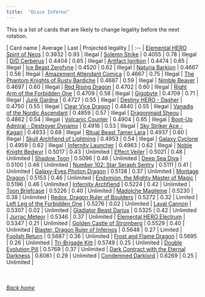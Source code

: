 ```yaml
---
title:  "Disco Inferno"
---
```


This is a list of cards that are likely to change legality before the next rotation.

| Card name | Average | Last | Projected legality |
| :-- |
[Elemental HERO Spirit of Neos](https://db.ygoprodeck.com/card/?search=Elemental%20HERO%20Spirit%20of%20Neos) | 0.3932 | 0.93 | Illegal |
[Solemn Strike](https://db.ygoprodeck.com/card/?search=Solemn%20Strike) | 0.4055 | 0.78 | Illegal |
[D/D Cerberus](https://db.ygoprodeck.com/card/?search=D/D%20Cerberus) | 0.4404 | 0.65 | Illegal |
[Artifact Ignition](https://db.ygoprodeck.com/card/?search=Artifact%20Ignition) | 0.4474 | 0.65 | Illegal |
[Ice Beast Zerofyne](https://db.ygoprodeck.com/card/?search=Ice%20Beast%20Zerofyne) | 0.4520 | 0.62 | Illegal |
[Naturia Barkion](https://db.ygoprodeck.com/card/?search=Naturia%20Barkion) | 0.4667 | 0.56 | Illegal |
[Amazement Attendant Comica](https://db.ygoprodeck.com/card/?search=Amazement%20Attendant%20Comica) | 0.4667 | 0.75 | Illegal |
[The Phantom Knights of Rusty Bardiche](https://db.ygoprodeck.com/card/?search=The%20Phantom%20Knights%20of%20Rusty%20Bardiche) | 0.4687 | 0.59 | Illegal |
[Nimble Beaver](https://db.ygoprodeck.com/card/?search=Nimble%20Beaver) | 0.4697 | 0.60 | Illegal |
[Red Rising Dragon](https://db.ygoprodeck.com/card/?search=Red%20Rising%20Dragon) | 0.4702 | 0.60 | Illegal |
[Right Arm of the Forbidden One](https://db.ygoprodeck.com/card/?search=Right%20Arm%20of%20the%20Forbidden%20One) | 0.4709 | 0.58 | Illegal |
[Gigobyte](https://db.ygoprodeck.com/card/?search=Gigobyte) | 0.4709 | 0.71 | Illegal |
[Junk Gardna](https://db.ygoprodeck.com/card/?search=Junk%20Gardna) | 0.4727 | 0.55 | Illegal |
[Destiny HERO - Dasher](https://db.ygoprodeck.com/card/?search=Destiny%20HERO%20-%20Dasher) | 0.4750 | 0.55 | Illegal |
[Clear Vice Dragon](https://db.ygoprodeck.com/card/?search=Clear%20Vice%20Dragon) | 0.4840 | 0.55 | Illegal |
[Vanadis of the Nordic Ascendant](https://db.ygoprodeck.com/card/?search=Vanadis%20of%20the%20Nordic%20Ascendant) | 0.4859 | 0.57 | Illegal |
[Dragonmaid Sheou](https://db.ygoprodeck.com/card/?search=Dragonmaid%20Sheou) | 0.4862 | 0.54 | Illegal |
[Volcanic Counter](https://db.ygoprodeck.com/card/?search=Volcanic%20Counter) | 0.4904 | 0.65 | Illegal |
[Boot-Up Admiral - Destroyer Dynamo](https://db.ygoprodeck.com/card/?search=Boot-Up%20Admiral%20-%20Destroyer%20Dynamo) | 0.4916 | 0.53 | Illegal |
[Sky Striker Ace - Kagari](https://db.ygoprodeck.com/card/?search=Sky%20Striker%20Ace%20-%20Kagari) | 0.4933 | 0.68 | Illegal |
[Ritual Beast Tamer Lara](https://db.ygoprodeck.com/card/?search=Ritual%20Beast%20Tamer%20Lara) | 0.4937 | 0.60 | Illegal |
[Skull Archfiend of Lightning](https://db.ygoprodeck.com/card/?search=Skull%20Archfiend%20of%20Lightning) | 0.4953 | 0.54 | Illegal |
[Galaxy Cyclone](https://db.ygoprodeck.com/card/?search=Galaxy%20Cyclone) | 0.4959 | 0.62 | Illegal |
[Infernity Launcher](https://db.ygoprodeck.com/card/?search=Infernity%20Launcher) | 0.4963 | 0.62 | Illegal |
[Noble Knight Bedwyr](https://db.ygoprodeck.com/card/?search=Noble%20Knight%20Bedwyr) | 0.5017 | 0.43 | Unlimited |
[Effect Veiler](https://db.ygoprodeck.com/card/?search=Effect%20Veiler) | 0.5021 | 0.48 | Unlimited |
[Shadow Toon](https://db.ygoprodeck.com/card/?search=Shadow%20Toon) | 0.5096 | 0.46 | Unlimited |
[Deep Sea Diva](https://db.ygoprodeck.com/card/?search=Deep%20Sea%20Diva) | 0.5100 | 0.46 | Unlimited |
[Number 102: Star Seraph Sentry](https://db.ygoprodeck.com/card/?search=Number%20102:%20Star%20Seraph%20Sentry) | 0.5111 | 0.41 | Unlimited |
[Galaxy-Eyes Photon Dragon](https://db.ygoprodeck.com/card/?search=Galaxy-Eyes%20Photon%20Dragon) | 0.5138 | 0.37 | Unlimited |
[Montage Dragon](https://db.ygoprodeck.com/card/?search=Montage%20Dragon) | 0.5153 | 0.46 | Unlimited |
[Endymion, the Mighty Master of Magic](https://db.ygoprodeck.com/card/?search=Endymion,%20the%20Mighty%20Master%20of%20Magic) | 0.5196 | 0.46 | Unlimited |
[Infernity Archfiend](https://db.ygoprodeck.com/card/?search=Infernity%20Archfiend) | 0.5224 | 0.42 | Unlimited |
[Toon Briefcase](https://db.ygoprodeck.com/card/?search=Toon%20Briefcase) | 0.5226 | 0.40 | Unlimited |
[Madolche Magileine](https://db.ygoprodeck.com/card/?search=Madolche%20Magileine) | 0.5230 | 0.38 | Unlimited |
[Redox, Dragon Ruler of Boulders](https://db.ygoprodeck.com/card/?search=Redox,%20Dragon%20Ruler%20of%20Boulders) | 0.5272 | 0.32 | Limited |
[Left Leg of the Forbidden One](https://db.ygoprodeck.com/card/?search=Left%20Leg%20of%20the%20Forbidden%20One) | 0.5276 | 0.02 | Unlimited |
[Laval Cannon](https://db.ygoprodeck.com/card/?search=Laval%20Cannon) | 0.5307 | 0.02 | Unlimited |
[Gladiator Beast Darius](https://db.ygoprodeck.com/card/?search=Gladiator%20Beast%20Darius) | 0.5325 | 0.42 | Unlimited |
[Jurrac Meteor](https://db.ygoprodeck.com/card/?search=Jurrac%20Meteor) | 0.5346 | 0.37 | Unlimited |
[Elemental HERO Electrum](https://db.ygoprodeck.com/card/?search=Elemental%20HERO%20Electrum) | 0.5347 | 0.21 | Unlimited |
[Golden Castle of Stromberg](https://db.ygoprodeck.com/card/?search=Golden%20Castle%20of%20Stromberg) | 0.5529 | 0.40 | Unlimited |
[Blaster, Dragon Ruler of Infernos](https://db.ygoprodeck.com/card/?search=Blaster,%20Dragon%20Ruler%20of%20Infernos) | 0.5648 | 0.27 | Limited |
[Foolish Return](https://db.ygoprodeck.com/card/?search=Foolish%20Return) | 0.5687 | 0.36 | Unlimited |
[Frost and Flame Dragon](https://db.ygoprodeck.com/card/?search=Frost%20and%20Flame%20Dragon) | 0.5695 | 0.26 | Unlimited |
[Tri-Brigade Kitt](https://db.ygoprodeck.com/card/?search=Tri-Brigade%20Kitt) | 0.5749 | 0.25 | Unlimited |
[Double Evolution Pill](https://db.ygoprodeck.com/card/?search=Double%20Evolution%20Pill) | 0.5769 | 0.37 | Unlimited |
[Dark Contract with the Eternal Darkness](https://db.ygoprodeck.com/card/?search=Dark%20Contract%20with%20the%20Eternal%20Darkness) | 0.6061 | 0.29 | Unlimited |
[Condemned Darklord](https://db.ygoprodeck.com/card/?search=Condemned%20Darklord) | 0.6269 | 0.25 | Unlimited |

<br>

###### [Back home](index)